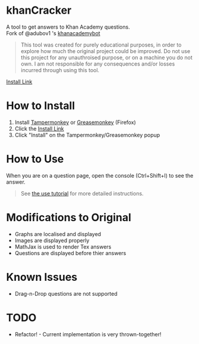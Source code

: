 # khanCracker
A tool to get answers to Khan Academy questions.  
Fork of @adubov1 's [khanacademybot](https://github.com/adubov1/khanacademy_bot)

> This tool was created for purely educational purposes, in order to explore how much the original project could be improved. Do not use this project for any unauthroised purpose, or on a machine you do not own. I am not responsible for any consequences and/or losses incurred through using this tool.

[Install Link](https://github.com/piman51277/khanCracker/raw/master/index.user.js)

# How to Install
1. Install [Tampermonkey](https://www.tampermonkey.net/) or [Greasemonkey](https://addons.mozilla.org/en-US/firefox/addon/greasemonkey/) (Firefox)
2. Click the [Install Link](https://github.com/piman51277/khanCracker/raw/master/index.user.js)
3. Click "Install" on the Tampermonkey/Greasemonkey popup

# How to Use
When you are on a question page, open the console (Ctrl+Shift+I) to see the answer. 

> See [the use tutorial](/tutorials/USE.md) for more detailed instructions.

# Modifications to Original
- Graphs are localised and displayed
- Images are displayed properly
- MathJax is used to render Tex answers
- Questions are displayed before thier answers

# Known Issues
- Drag-n-Drop questions are not supported

# TODO
- Refactor! - Current implementation is very thrown-together!
